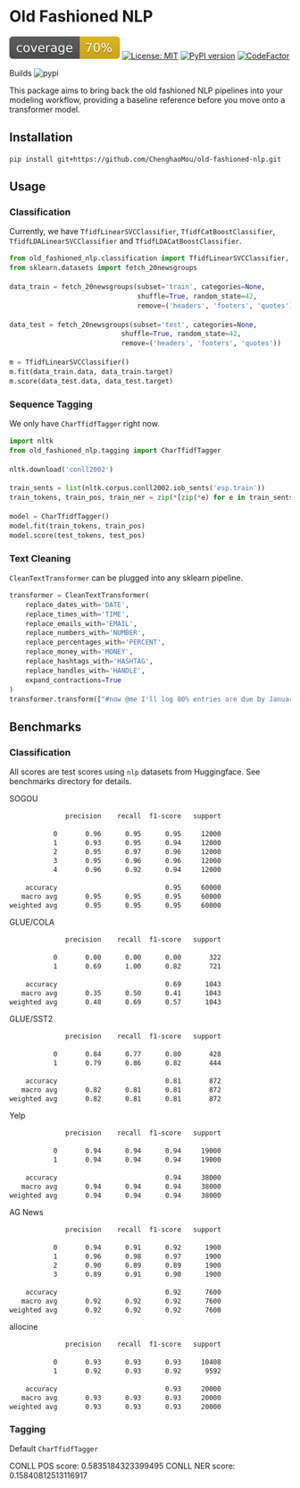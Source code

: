# Old Fashioned NLP

<img src="https://raw.githubusercontent.com/ChenghaoMou/old-fashioned-nlp/master/coverage.svg"/> [![License: MIT](https://img.shields.io/badge/License-MIT-yellow.svg)](https://opensource.org/licenses/MIT) [![PyPI version](https://badge.fury.io/py/old-fashioned-nlp.svg)](https://badge.fury.io/py/old-fashioned-nlp) [![CodeFactor](https://www.codefactor.io/repository/github/sleeplessindebugging/old-fashioned-nlp/badge/master)](https://www.codefactor.io/repository/github/sleeplessindebugging/old-fashioned-nlp/overview/master)

Builds
![pypi](https://github.com/ChenghaoMou/old-fashioned-nlp/workflows/pypi/badge.svg)


This package aims to bring back the old fashioned NLP pipelines into your modeling workflow, providing a baseline reference before you move onto a transformer model.

## Installation

    pip install git+https://github.com/ChenghaoMou/old-fashioned-nlp.git

## Usage

### Classification

Currently, we have `TfidfLinearSVCClassifier`, `TfidfCatBoostClassifier`, `TfidfLDALinearSVCClassifier` and `TfidfLDACatBoostClassifier`.

```python
from old_fashioned_nlp.classification import TfidfLinearSVCClassifier, TfidfCatBoostClassifier
from sklearn.datasets import fetch_20newsgroups

data_train = fetch_20newsgroups(subset='train', categories=None,
                                shuffle=True, random_state=42,
                                remove=('headers', 'footers', 'quotes'))

data_test = fetch_20newsgroups(subset='test', categories=None,
                            shuffle=True, random_state=42,
                            remove=('headers', 'footers', 'quotes'))

m = TfidfLinearSVCClassifier()
m.fit(data_train.data, data_train.target)
m.score(data_test.data, data_test.target)
```

### Sequence Tagging

We only have `CharTfidfTagger` right now.

```python
import nltk
from old_fashioned_nlp.tagging import CharTfidfTagger

nltk.download('conll2002')

train_sents = list(nltk.corpus.conll2002.iob_sents('esp.train'))
train_tokens, train_pos, train_ner = zip(*[zip(*e) for e in train_sents])

model = CharTfidfTagger()
model.fit(train_tokens, train_pos)
model.score(test_tokens, test_pos)
```

### Text Cleaning

`CleanTextTransformer` can be plugged into any sklearn pipeline.

```python
transformer = CleanTextTransformer(
    replace_dates_with='DATE',
    replace_times_with='TIME',
    replace_emails_with='EMAIL',
    replace_numbers_with='NUMBER',
    replace_percentages_with='PERCENT',
    replace_money_with='MONEY',
    replace_hashtags_with='HASHTAG',
    replace_handles_with='HANDLE',
    expand_contractions=True
)
transformer.transform(["#now @me I'll log 80% entries are due by January 4th, 2017at 8:00pm contact me at chenghao@armorblox.com send me $500.00 now 3,415"])
```

## Benchmarks

### Classification
All scores are test scores using `nlp` datasets from Huggingface. See benchmarks directory for details.

SOGOU
```
              precision    recall  f1-score   support

           0       0.96      0.95      0.95     12000
           1       0.93      0.95      0.94     12000
           2       0.95      0.97      0.96     12000
           3       0.95      0.96      0.96     12000
           4       0.96      0.92      0.94     12000

    accuracy                           0.95     60000
   macro avg       0.95      0.95      0.95     60000
weighted avg       0.95      0.95      0.95     60000
```

GLUE/COLA
```
              precision    recall  f1-score   support

           0       0.00      0.00      0.00       322
           1       0.69      1.00      0.82       721

    accuracy                           0.69      1043
   macro avg       0.35      0.50      0.41      1043
weighted avg       0.48      0.69      0.57      1043
```

GLUE/SST2
```
              precision    recall  f1-score   support

           0       0.84      0.77      0.80       428
           1       0.79      0.86      0.82       444

    accuracy                           0.81       872
   macro avg       0.82      0.81      0.81       872
weighted avg       0.82      0.81      0.81       872
```

Yelp
```
              precision    recall  f1-score   support

           0       0.94      0.94      0.94     19000
           1       0.94      0.94      0.94     19000

    accuracy                           0.94     38000
   macro avg       0.94      0.94      0.94     38000
weighted avg       0.94      0.94      0.94     38000
```

AG News
```
              precision    recall  f1-score   support

           0       0.94      0.91      0.92      1900
           1       0.96      0.98      0.97      1900
           2       0.90      0.89      0.89      1900
           3       0.89      0.91      0.90      1900

    accuracy                           0.92      7600
   macro avg       0.92      0.92      0.92      7600
weighted avg       0.92      0.92      0.92      7600
```

allocine
```
              precision    recall  f1-score   support

           0       0.93      0.93      0.93     10408
           1       0.92      0.93      0.92      9592

    accuracy                           0.93     20000
   macro avg       0.93      0.93      0.93     20000
weighted avg       0.93      0.93      0.93     20000
```

### Tagging

Default `CharTfidfTagger`

CONLL POS score: 0.5835184323399495
CONLL NER score: 0.15840812513116917
